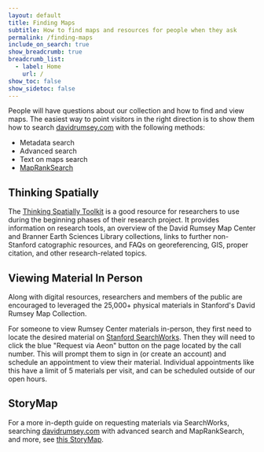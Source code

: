 ```yaml
---
layout: default
title: Finding Maps
subtitle: How to find maps and resources for people when they ask
permalink: /finding-maps
include_on_search: true
show_breadcrumb: true
breadcrumb_list:
  - label: Home
    url: /
show_toc: false
show_sidetoc: false
---
```


People will have questions about our collection and how to find and view maps. The easiest way to point visitors in the right direction is to show them how to search [davidrumsey.com](https://www.davidrumsey.com) with the following methods:
- Metadata search
- Advanced search
- Text on maps search
- [MapRankSearch](https://rumsey.mapranksearch.com) 

## Thinking Spatially

The [Thinking Spatially Toolkit](https://davidrumseymapcenter.github.io/thinking-spatially-toolkit/) is a good resource for researchers to use during the beginning phases of their research project. It provides information on research tools, an overview of the David Rumsey Map Center and Branner Earth Sciences Library collections, links to further non-Stanford catographic resources, and FAQs on georeferencing, GIS, proper citation, and other research-related topics.

## Viewing Material In Person
Along with digital resources, researchers and members of the public are encouraged to leveraged the 25,000+ physical materials in Stanford's David Rumsey Map Collection.

For someone to view Rumsey Center materials in-person, they first need to locate the desired material on [Stanford SearchWorks](https://searchworks.stanford.edu). Then they will need to click the blue "Request via Aeon" button on the page located by the call number. This will prompt them to sign in (or create an account) and schedule an appointment to view their material. Individual appointments like this have a limit of 5 materials per visit, and can be scheduled outside of our open hours.

## StoryMap
For a more in-depth guide on requesting materials via SearchWorks, searching [davidrumsey.com](https://www.davidrumsey.com) with advanced search and MapRankSearch, and more, see [this StoryMap](https://storymaps.arcgis.com/stories/716f4ef04a7244f98bab8c32df0525d6).

